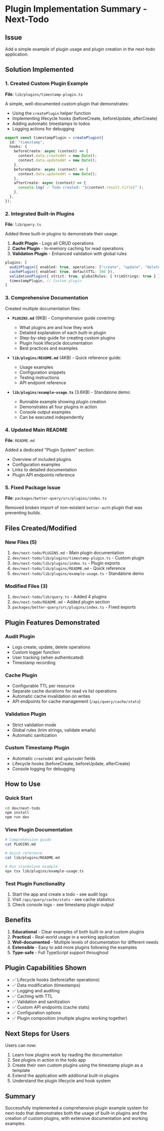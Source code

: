 # Plugin Implementation Summary - Next-Todo

## Issue
Add a simple example of plugin usage and plugin creation in the next-todo application.

## Solution Implemented

### 1. Created Custom Plugin Example

**File**: `lib/plugins/timestamp-plugin.ts`

A simple, well-documented custom plugin that demonstrates:
- Using the `createPlugin` helper function
- Implementing lifecycle hooks (beforeCreate, beforeUpdate, afterCreate)
- Adding automatic timestamps to todos
- Logging actions for debugging

```typescript
export const timestampPlugin = createPlugin({
  id: "timestamp",
  hooks: {
    beforeCreate: async (context) => {
      context.data.createdAt = new Date();
      context.data.updatedAt = new Date();
    },
    beforeUpdate: async (context) => {
      context.data.updatedAt = new Date();
    },
    afterCreate: async (context) => {
      console.log(`✅ Todo created: "${context.result.title}"`);
    },
  },
});
```

### 2. Integrated Built-in Plugins

**File**: `lib/query.ts`

Added three built-in plugins to demonstrate their usage:

1. **Audit Plugin** - Logs all CRUD operations
2. **Cache Plugin** - In-memory caching for read operations
3. **Validation Plugin** - Enhanced validation with global rules

```typescript
plugins: [
  auditPlugin({ enabled: true, operations: ["create", "update", "delete"] }),
  cachePlugin({ enabled: true, defaultTTL: 300 }),
  validationPlugin({ strict: true, globalRules: { trimStrings: true } }),
  timestampPlugin, // Custom plugin
]
```

### 3. Comprehensive Documentation

Created multiple documentation files:

- **`PLUGINS.md`** (9KB) - Comprehensive guide covering:
  - What plugins are and how they work
  - Detailed explanation of each built-in plugin
  - Step-by-step guide for creating custom plugins
  - Plugin hook lifecycle documentation
  - Best practices and examples

- **`lib/plugins/README.md`** (4KB) - Quick reference guide:
  - Usage examples
  - Configuration snippets
  - Testing instructions
  - API endpoint reference

- **`lib/plugins/example-usage.ts`** (3.6KB) - Standalone demo:
  - Runnable example showing plugin creation
  - Demonstrates all four plugins in action
  - Console output examples
  - Can be executed independently

### 4. Updated Main README

**File**: `README.md`

Added a dedicated "Plugin System" section:
- Overview of included plugins
- Configuration examples
- Links to detailed documentation
- Plugin API endpoints reference

### 5. Fixed Package Issue

**File**: `packages/better-query/src/plugins/index.ts`

Removed broken import of non-existent `better-auth` plugin that was preventing builds.

## Files Created/Modified

### New Files (5)
1. `dev/next-todo/PLUGINS.md` - Main plugin documentation
2. `dev/next-todo/lib/plugins/timestamp-plugin.ts` - Custom plugin
3. `dev/next-todo/lib/plugins/index.ts` - Plugin exports
4. `dev/next-todo/lib/plugins/README.md` - Quick reference
5. `dev/next-todo/lib/plugins/example-usage.ts` - Standalone demo

### Modified Files (3)
1. `dev/next-todo/lib/query.ts` - Added 4 plugins
2. `dev/next-todo/README.md` - Added plugin section
3. `packages/better-query/src/plugins/index.ts` - Fixed exports

## Plugin Features Demonstrated

### Audit Plugin
- Logs create, update, delete operations
- Custom logger function
- User tracking (when authenticated)
- Timestamp recording

### Cache Plugin
- Configurable TTL per resource
- Separate cache durations for read vs list operations
- Automatic cache invalidation on writes
- API endpoints for cache management (`/api/query/cache/stats`)

### Validation Plugin
- Strict validation mode
- Global rules (trim strings, validate emails)
- Automatic sanitization

### Custom Timestamp Plugin
- Automatic `createdAt` and `updatedAt` fields
- Lifecycle hooks (beforeCreate, beforeUpdate, afterCreate)
- Console logging for debugging

## How to Use

### Quick Start
```bash
cd dev/next-todo
npm install
npm run dev
```

### View Plugin Documentation
```bash
# Comprehensive guide
cat PLUGINS.md

# Quick reference
cat lib/plugins/README.md

# Run standalone example
npx tsx lib/plugins/example-usage.ts
```

### Test Plugin Functionality
1. Start the app and create a todo - see audit logs
2. Visit `/api/query/cache/stats` - see cache statistics
3. Check console logs - see timestamp plugin output

## Benefits

1. **Educational** - Clear examples of both built-in and custom plugins
2. **Practical** - Real-world usage in a working application
3. **Well-documented** - Multiple levels of documentation for different needs
4. **Extensible** - Easy to add more plugins following the examples
5. **Type-safe** - Full TypeScript support throughout

## Plugin Capabilities Shown

- ✅ Lifecycle hooks (before/after operations)
- ✅ Data modification (timestamps)
- ✅ Logging and auditing
- ✅ Caching with TTL
- ✅ Validation and sanitization
- ✅ Custom API endpoints (cache stats)
- ✅ Configuration options
- ✅ Plugin composition (multiple plugins working together)

## Next Steps for Users

Users can now:
1. Learn how plugins work by reading the documentation
2. See plugins in action in the todo app
3. Create their own custom plugins using the timestamp plugin as a template
4. Extend the application with additional built-in plugins
5. Understand the plugin lifecycle and hook system

## Summary

Successfully implemented a comprehensive plugin example system for next-todo that demonstrates both the usage of built-in plugins and the creation of custom plugins, with extensive documentation and working examples.
